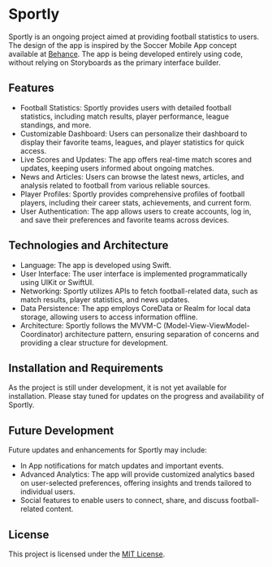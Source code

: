 # Sportly

Sportly is an ongoing project aimed at providing football statistics to users. The design of the app is inspired by the Soccer Mobile App concept available at [Behance](https://www.behance.net/gallery/92564557/Soccer-Mobile-App). The app is being developed entirely using code, without relying on Storyboards as the primary interface builder. 

## Features

- Football Statistics: Sportly provides users with detailed football statistics, including match results, player performance, league standings, and more.
- Customizable Dashboard: Users can personalize their dashboard to display their favorite teams, leagues, and player statistics for quick access.
- Live Scores and Updates: The app offers real-time match scores and updates, keeping users informed about ongoing matches.
- News and Articles: Users can browse the latest news, articles, and analysis related to football from various reliable sources.
- Player Profiles: Sportly provides comprehensive profiles of football players, including their career stats, achievements, and current form.
- User Authentication: The app allows users to create accounts, log in, and save their preferences and favorite teams across devices.

## Technologies and Architecture

- Language: The app is developed using Swift.
- User Interface: The user interface is implemented programmatically using UIKit or SwiftUI.
- Networking: Sportly utilizes APIs to fetch football-related data, such as match results, player statistics, and news updates.
- Data Persistence: The app employs CoreData or Realm for local data storage, allowing users to access information offline.
- Architecture: Sportly follows the MVVM-C (Model-View-ViewModel-Coordinator) architecture pattern, ensuring separation of concerns and providing a clear structure for development.

## Installation and Requirements

As the project is still under development, it is not yet available for installation. Please stay tuned for updates on the progress and availability of Sportly.

## Future Development

Future updates and enhancements for Sportly may include:

- In App notifications for match updates and important events.
- Advanced Analytics: The app will provide customized analytics based on user-selected preferences, offering insights and trends tailored to individual users.
- Social features to enable users to connect, share, and discuss football-related content.

## License

This project is licensed under the [MIT License](https://github.com/mnmn13/Sportly/blob/main/LICENSE).
